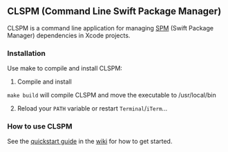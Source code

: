 ## CLSPM (Command Line Swift Package Manager)

CLSPM is a command line application for managing [SPM](https://www.swift.org/documentation/package-manager/) (Swift Package Manager) dependencies in Xcode projects.

### Installation

Use make to compile and install CLSPM:

1) Compile and install

`make build` will compile CLSPM and move the executable to /usr/local/bin

2) Reload your `PATH` variable or restart `Terminal`/`iTerm`...

### How to use CLSPM

See the [quickstart guide](https://github.com/anconaesselmann/CLSPM/wiki#quickstart) in the [wiki](https://github.com/anconaesselmann/CLSPM/wiki) for how to get started.
